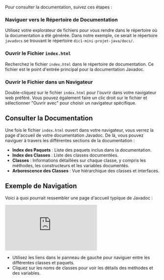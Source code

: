 Pour consulter la documentation, suivez ces étapes :

### Naviguer vers le Répertoire de Documentation

Utilisez votre explorateur de fichiers pour vous rendre dans le répertoire où la documentation a été générée. Dans notre exemple, ce serait le répertoire `javadocs` se trouvant le répertoire `dic1-mini-projet-java/docs/`.

### Ouvrir le Fichier `index.html`

Recherchez le fichier `index.html` dans le répertoire de documentation. Ce fichier est le point d'entrée principal pour la documentation Javadoc.

### Ouvrir le Fichier dans un Navigateur

Double-cliquez sur le fichier `index.html` pour l'ouvrir dans votre navigateur web préféré. Vous pouvez également faire un clic droit sur le fichier et sélectionner "Ouvrir avec" pour choisir un navigateur spécifique.

## Consulter la Documentation

Une fois le fichier `index.html` ouvert dans votre navigateur, vous verrez la page d'accueil de votre documentation Javadoc. De là, vous pouvez naviguer à travers les différentes sections de la documentation :

- **Index des Paquets** : Liste des paquets inclus dans la documentation.
- **Index des Classes** : Liste des classes documentées.
- **Classes** : Informations détaillées sur chaque classe, y compris les méthodes, les constructeurs et les variables documentés.
- **Arborescence des Classes** : Vue hiérarchique des classes et interfaces.

## Exemple de Navigation

Voici à quoi pourrait ressembler une page d'accueil typique de Javadoc :

![Javadoc Example](https://docs.oracle.com/en/java/javase/11/docs/api/java.base/java/lang/doc-files/Javadoc.html)

- Utilisez les liens dans le panneau de gauche pour naviguer entre les différentes classes et paquets.
- Cliquez sur les noms de classes pour voir les détails des méthodes et des variables.
